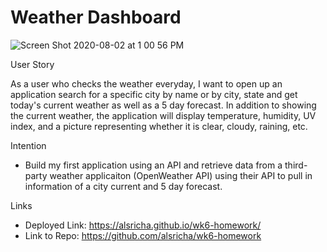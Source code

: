 # Weather Dashboard

![Screen Shot 2020-08-02 at 1 00 56 PM](https://user-images.githubusercontent.com/64692833/89130207-3cf94580-d4c0-11ea-8a0f-6c66b1136665.png)

User Story

As a user who checks the weather everyday, I want to open up an application search for a specific city by name or by city, state and get today's current weather as well as a 5 day forecast. In addition to showing the current weather, the application will display temperature, humidity, UV index, and a picture representing whether it is clear, cloudy, raining, etc. 

Intention

* Build my first application using an API and retrieve data from a third-party weather applicaiton (OpenWeather API) using their API to pull in information of a city current and 5 day forecast. 

Links

* Deployed Link: https://alsricha.github.io/wk6-homework/
* Link to Repo: https://github.com/alsricha/wk6-homework
